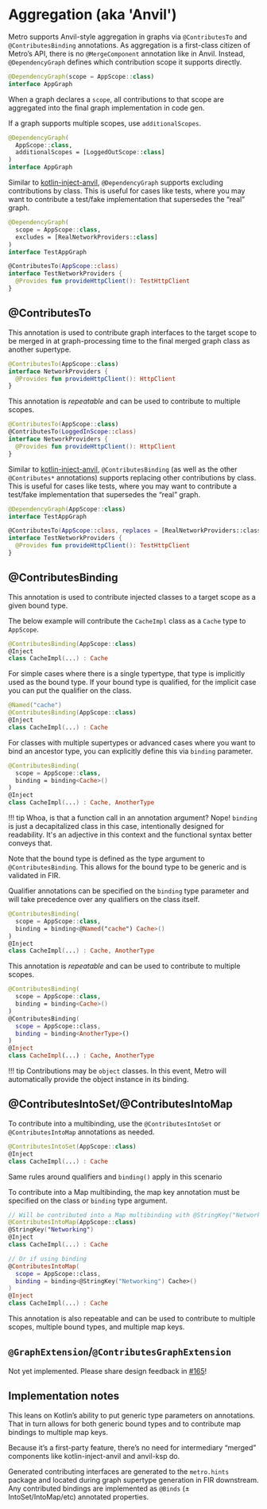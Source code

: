 # Aggregation (aka 'Anvil')

Metro supports Anvil-style aggregation in graphs via `@ContributesTo` and `@ContributesBinding` annotations. As aggregation is a first-class citizen of Metro’s API, there is no `@MergeComponent` annotation like in Anvil. Instead, `@DependencyGraph` defines which contribution scope it supports directly.

```kotlin
@DependencyGraph(scope = AppScope::class)
interface AppGraph
```

When a graph declares a `scope`, all contributions to that scope are aggregated into the final graph implementation in code gen.

If a graph supports multiple scopes, use `additionalScopes`.

```kotlin
@DependencyGraph(
  AppScope::class,
  additionalScopes = [LoggedOutScope::class]
)
interface AppGraph
```

Similar to [kotlin-inject-anvil](https://github.com/amzn/kotlin-inject-anvil), `@DependencyGraph` supports excluding contributions by class. This is useful for cases like tests, where you may want to contribute a test/fake implementation that supersedes the “real” graph.

```kotlin
@DependencyGraph(
  scope = AppScope::class,
  excludes = [RealNetworkProviders::class]
)
interface TestAppGraph

@ContributesTo(AppScope::class)
interface TestNetworkProviders {
  @Provides fun provideHttpClient(): TestHttpClient
}
```

## @ContributesTo

This annotation is used to contribute graph interfaces to the target scope to be merged in at graph-processing time to the final merged graph class as another supertype.

```kotlin
@ContributesTo(AppScope::class)
interface NetworkProviders {
  @Provides fun provideHttpClient(): HttpClient
}
```

This annotation is *repeatable* and can be used to contribute to multiple scopes.

```kotlin
@ContributesTo(AppScope::class)
@ContributesTo(LoggedInScope::class)
interface NetworkProviders {
  @Provides fun provideHttpClient(): HttpClient
}
```

Similar to [kotlin-inject-anvil](https://github.com/amzn/kotlin-inject-anvil), `@ContributesBinding` (as well as the other `@Contributes*` annotations) supports replacing other contributions by class. This is useful for cases like tests, where you may want to contribute a test/fake implementation that supersedes the “real” graph.

```kotlin
@DependencyGraph(AppScope::class)
interface TestAppGraph

@ContributesTo(AppScope::class, replaces = [RealNetworkProviders::class])
interface TestNetworkProviders {
  @Provides fun provideHttpClient(): TestHttpClient
}
```

## @ContributesBinding

This annotation is used to contribute injected classes to a target scope as a given bound type.

The below example will contribute the `CacheImpl` class as a `Cache` type to `AppScope`.

```kotlin
@ContributesBinding(AppScope::class)
@Inject
class CacheImpl(...) : Cache
```

For simple cases where there is a single typertype, that type is implicitly used as the bound type. If your bound type is qualified, for the implicit case you can put the qualifier on the class.

```kotlin
@Named("cache")
@ContributesBinding(AppScope::class)
@Inject
class CacheImpl(...) : Cache
```

For classes with multiple supertypes or advanced cases where you want to bind an ancestor type, you can explicitly define this via `binding` parameter.

```kotlin
@ContributesBinding(
  scope = AppScope::class,
  binding = binding<Cache>()
)
@Inject
class CacheImpl(...) : Cache, AnotherType
```

!!! tip
    Whoa, is that a function call in an annotation argument? Nope! `binding` is just a decapitalized class in this case, intentionally designed for readability. It's an adjective in this context and the functional syntax better conveys that.

Note that the bound type is defined as the type argument to `@ContributesBinding`. This allows for the bound type to be generic and is validated in FIR.

Qualifier annotations can be specified on the `binding` type parameter and will take precedence over any qualifiers on the class itself.

```kotlin
@ContributesBinding(
  scope = AppScope::class,
  binding = binding<@Named("cache") Cache>()
)
@Inject
class CacheImpl(...) : Cache, AnotherType
```

This annotation is *repeatable* and can be used to contribute to multiple scopes.

```kotlin
@ContributesBinding(
  scope = AppScope::class,
  binding = binding<Cache>()
)
@ContributesBinding(
  scope = AppScope::class,
  binding = binding<AnotherType>()
)
@Inject
class CacheImpl(...) : Cache, AnotherType
```

!!! tip
    Contributions may be `object` classes. In this event, Metro will automatically provide the object instance in its binding.

## @ContributesIntoSet/@ContributesIntoMap

To contribute into a multibinding, use the `@ContributesIntoSet` or `@ContributesIntoMap` annotations as needed.

```kotlin
@ContributesIntoSet(AppScope::class)
@Inject
class CacheImpl(...) : Cache
```

Same rules around qualifiers and `binding()` apply in this scenario

To contribute into a Map multibinding, the map key annotation must be specified on the class or `binding` type argument.

```kotlin
// Will be contributed into a Map multibinding with @StringKey("Networking")
@ContributesIntoMap(AppScope::class)
@StringKey("Networking")
@Inject
class CacheImpl(...) : Cache

// Or if using binding
@ContributesIntoMap(
  scope = AppScope::class,
  binding = binding<@StringKey("Networking") Cache>()
)
@Inject
class CacheImpl(...) : Cache
```

This annotation is also repeatable and can be used to contribute to multiple scopes, multiple bound types, and multiple map keys.

## `@GraphExtension`/`@ContributesGraphExtension`

Not yet implemented. Please share design feedback in [#165](https://github.com/ZacSweers/metro/issues/165)!

## Implementation notes

This leans on Kotlin’s ability to put generic type parameters on annotations. That in turn allows for both generic bound types and to contribute map bindings to multiple map keys.

Because it’s a first-party feature, there’s no need for intermediary “merged” components like kotlin-inject-anvil and anvil-ksp do.

Generated contributing interfaces are generated to the `metro.hints` package and located during graph supertype generation in FIR downstream. Any contributed bindings are implemented as `@Binds` (± IntoSet/IntoMap/etc) annotated properties.
